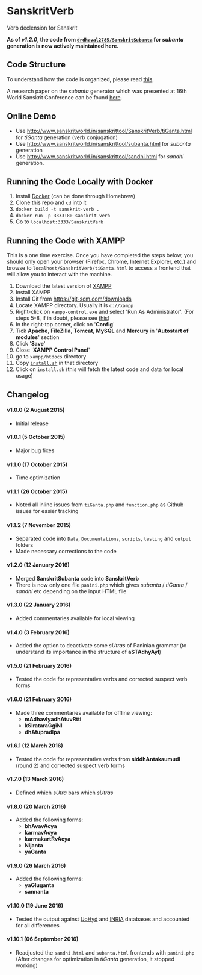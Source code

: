 # SanskritVerb

Verb declension for Sanskrit

**As of *v1.2.0*, the code from [`drdhaval2785/SanskritSubanta`](https://github.com/drdhaval2785/SanskritSubanta) for *subanta* generation is now actively maintained here.**

## Code Structure
To understand how the code is organized, please read [this](https://github.com/drdhaval2785/SanskritVerb/blob/master/Documentations/understandcode.md).

A research paper on the *subanta* generator which was presented at 16th World Sanskrit Conference can be found [here](http://www.sanskritworld.in/index/detailview/book_id/prakriyapradarshini).

## Online Demo

* Use http://www.sanskritworld.in/sanskrittool/SanskritVerb/tiGanta.html for *tiGanta* generation (verb conjugation)
* Use http://www.sanskritworld.in/sanskrittool/subanta.html for *subanta* generation
* Use http://www.sanskritworld.in/sanskrittool/sandhi.html for *sandhi* generation.

## Running the Code Locally with Docker

1. Install [Docker](https://www.docker.com/) (can be done through Homebrew)
2. Clone this repo and `cd` into it
3. `docker build -t sanskrit-verb .`
4. `docker run -p 3333:80 sanskrit-verb`
5. Go to `localhost:3333/SanskritVerb`

## Running the Code with XAMPP

This is a one time exercise. Once you have completed the steps below, you should only open your browser (Firefox, Chrome, Internet Explorer, etc.) and browse to `localhost/SanskritVerb/tiGanta.html` to access a frontend that will allow you to interact with the machine.

1. Download the latest version of [XAMPP](https://www.apachefriends.org/index.html)
2. Install XAMPP
3. Install Git from https://git-scm.com/downloads
4. Locate XAMPP directory. Usually it is `c://xampp`
5. Right-click on `xampp-control.exe` and select 'Run As Administrator'. (For steps 5-8, if in doubt, please see [this](http://stackoverflow.com/questions/20960296/how-to-start-apache-and-mysql-automatically-when-windows-8-comes-up))
6. In the right-top corner, click on '**Config**'
7. Tick **Apache**, **FileZilla**, **Tomcat**, **MySQL** and **Mercury** in '**Autostart of modules**' section
8. Click '**Save**'
9. Close '**XAMPP Control Panel**'
10. go to `xampp/htdocs` directory
11. Copy [`install.sh`](https://github.com/drdhaval2785/SanskritVerb/blob/master/install.sh) in that directory
12. Click on `install.sh` (this will fetch the latest code and data for local usage)

## Changelog

#### **v1.0.0** (2 August 2015)
* Initial release

#### **v1.0.1** (5 October 2015)
* Major bug fixes

#### **v1.1.0** (17 October 2015)
* Time optimization

#### **v1.1.1** (26 October 2015)
* Noted all inline issues from `tiGanta.php` and `function.php` as Github issues for easier tracking

#### **v1.1.2** (7 November 2015)
* Separated code into `Data`, `Documentations`, `scripts`, `testing` and `output` folders
* Made necessary corrections to the code

#### **v1.2.0** (12 January 2016)
* Merged **SanskritSubanta** code into **SanskritVerb**
* There is now only one file `panini.php` which gives *subanta* / *tiGanta* / *sandhi* etc depending on the input HTML file

#### **v1.3.0** (22 January 2016)
* Added commentaries available for local viewing

#### **v1.4.0** (3 February 2016)
* Added the option to deactivate some *sUtras* of Paninian grammar (to understand its importance in the structure of **aSTAdhyAyI**)

#### **v1.5.0** (21 February 2016)
* Tested the code for representative verbs and corrected suspect verb forms

#### **v1.6.0** (21 February 2016)
* Made three commentaries available for offline viewing:
    * **mAdhavIyadhAtuvRtti**
    * **kSIrataraGgiNI**
    * **dhAtupradIpa**

#### **v1.6.1** (12 March 2016)
* Tested the code for representative verbs from **siddhAntakaumudI** (round 2) and corrected suspect verb forms

#### **v1.7.0** (13 March 2016)
* Defined which *sUtra* bars which *sUtras*

#### **v1.8.0** (20 March 2016)
* Added the following forms:
    * **bhAvavAcya**
    * **karmavAcya**
    * **karmakartRvAcya**
    * **Nijanta**
    * **yaGanta**

#### **v1.9.0** (26 March 2016)
* Added the following forms:
    * **yaGluganta**
    * **sannanta**

#### **v1.10.0** (19 June 2016)
* Tested the output against [UoHyd](http://sanskrit.uohyd.ac.in/scl/) and [INRIA](http://sanskrit.inria.fr/DATA/XML/SL_morph.tar.gz) databases and accounted for all differences

#### **v1.10.1** (06 September 2016)
* Readjusted the `sandhi.html` and `subanta.html` frontends with `panini.php` (After changes for optimization in *tiGanta* generation, it stopped working)
